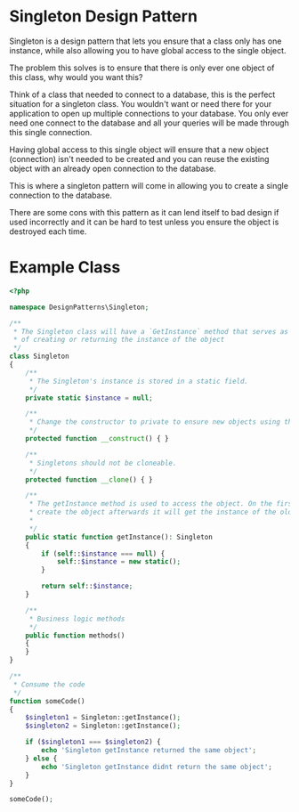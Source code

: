 # Singleton Design Pattern

Singleton is a design pattern that lets you ensure that a class only has one instance, while also allowing you to have global
access to the single object.

The problem this solves is to ensure that there is only ever one object of this class, why would you want this?

Think of a class that needed to connect to a database, this is the perfect situation for a singleton class. You wouldn't
want or need there for your application to open up multiple connections to your database. You only ever need one connect
to the database and all your queries will be made through this single connection.

Having global access to this single object will ensure that a new object (connection) isn't needed to be created and you can
reuse the existing object with an already open connection to the database.

This is where a singleton pattern will come in allowing you to create a single connection to the database.

There are some cons with this pattern as it can lend itself to bad design if used incorrectly and it can be hard to test
unless you ensure the object is destroyed each time.

# Example Class

```php
<?php

namespace DesignPatterns\Singleton;

/**
 * The Singleton class will have a `GetInstance` method that serves as a way
 * of creating or returning the instance of the object
 */
class Singleton
{
    /**
     * The Singleton's instance is stored in a static field.
     */
    private static $instance = null;

    /**
     * Change the constructor to private to ensure new objects using the `new` keyword can not be done.
     */
    protected function __construct() { }

    /**
     * Singletons should not be cloneable.
     */
    protected function __clone() { }

    /**
     * The getInstance method is used to access the object. On the first entry it will
     * create the object afterwards it will get the instance of the old object
     *
     */
    public static function getInstance(): Singleton
    {
        if (self::$instance === null) {
            self::$instance = new static();
        }

        return self::$instance;
    }

    /**
     * Business logic methods
     */
    public function methods()
    {
    }
}

/**
 * Consume the code
 */
function someCode()
{
    $singleton1 = Singleton::getInstance();
    $singleton2 = Singleton::getInstance();

    if ($singleton1 === $singleton2) {
        echo 'Singleton getInstance returned the same object';
    } else {
        echo 'Singleton getInstance didnt return the same object';
    }
}

someCode();
```
